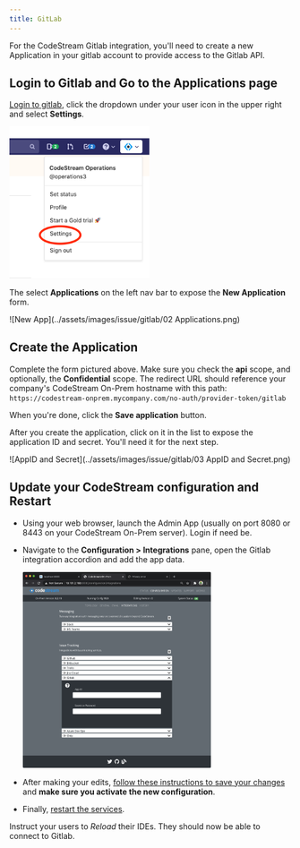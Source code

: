 ```yaml
---
title: GitLab
---
```


For the CodeStream Gitlab integration, you'll need to create a new Application
in your gitlab account to provide access to the Gitlab API.

## Login to Gitlab and Go to the Applications page

[Login to gitlab](https://gitlab.com), click the dropdown under your user icon
in the upper right and select **Settings**.

<img src="../assets/images/issue/gitlab/01 Settings.png" width=250px>
<br>

The select **Applications** on the left nav bar to expose the **New
Application** form.

![New App](../assets/images/issue/gitlab/02 Applications.png)

## Create the Application

Complete the form pictured above. Make sure you check the **api** scope, and
optionally, the **Confidential** scope. The redirect URL should reference your
company's CodeStream On-Prem hostname with this path:
`https://codestream-onprem.mycompany.com/no-auth/provider-token/gitlab`

When you're done, click the **Save application** button.

After you create the application, click on it in the list to expose the
application ID and secret. You'll need it for the next step.

![AppID and Secret](../assets/images/issue/gitlab/03 AppID and Secret.png)

## Update your CodeStream configuration and Restart

*	Using your web browser, launch the Admin App (usually on port 8080 or 8443
	on your CodeStream On-Prem server). Login if need be.

*   Navigate to the **Configuration > Integrations** pane, open the Gitlab
    integration accordion and add the app data.

	<img src="../assets/images/adminapp/orig/CfgIntGitlab.png" height="350" />

*	After making your edits, [follow these instructions to save your
	changes](../adminapp/#saving-and-activating-changes) and **make sure you
	activate the new configuration**.

*	Finally, [restart the services](../configs/single-host-linux/#retart-the-services).


Instruct your users to _Reload_ their IDEs. They should now be able to connect
to Gitlab.

